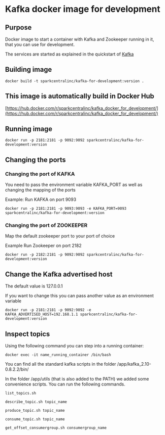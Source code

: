 # Kafka docker image for development
## Purpose
Docker image to start a container with Kafka and Zookeeper running in it, that you can use for development.

The services are started as explained in the quickstart of [Kafka](https://kafka.apache.org/quickstart)

## Building image
```
docker build -t sparkcentralinc/kafka-for-development:version .
```

## This image is automatically build in Docker Hub 
[https://hub.docker.com/r/sparkcentralinc/kafka_docker_for_development/](https://hub.docker.com/r/sparkcentralinc/kafka_docker_for_development/)

## Running image
```
docker run -p 2181:2181 -p 9092:9092 sparkcentralinc/kafka-for-development:version
```

## Changing the ports
### Changing the port of KAFKA
You need to pass the environment variable KAFKA_PORT as well as changing the mapping of the ports

Example:
Run KAFKA on port 9093
```
docker run -p 2181:2181 -p 9093:9093 -e KAFKA_PORT=9093 sparkcentralinc/kafka-for-development:version
```
### Changing the port of ZOOKEEPER
Map the default zookeeper port to your port of choice

Example
Run Zookeeper on port 2182
```
docker run -p 2182:2181 -p 9092:9092 sparkcentralinc/kafka-for-development:version
```

## Change the Kafka advertised host
The default value is 127.0.0.1 

If you want to change this you can pass another value as an environment variable
```
docker run -p 2181:2181 -p 9092:9092 -e KAFKA_ADVERTISED_HOST=192.168.1.1 sparkcentralinc/kafka-for-development:version
```
## Inspect topics
Using the following command you can step into a running container:
```
docker exec -it name_running_container /bin/bash
```
You can find all the standard kafka scripts in the folder /app/kafka_2.10-0.8.2.2/bin/

In the folder /app/utils (that is also added to the PATH) we added some convenience scripts. You can run the following commands.
```
list_topics.sh
```
```
describe_topic.sh topic_name
```
```
produce_topic.sh topic_name
```
```
consume_topic.sh topic_name
```
```
get_offset_consumergroup.sh consumergroup_name
```
